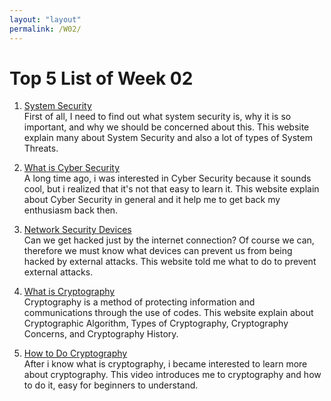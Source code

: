 ```yaml
---
layout: "layout"
permalink: /W02/
---
```


# Top 5 List of Week 02

1. [System Security](https://www.geeksforgeeks.org/system-security/)<br>
First of all, I need to find out what system security is, why it is so important, and why we should be concerned about this. This website explain many about System Security and also a lot of types of System Threats.

2. [What is Cyber Security](https://preyproject.com/blog/en/what-is-cyber-security/)<br>
A long time ago, i was interested in Cyber Security because it sounds cool, but i realized that it's not that easy to learn it. This website explain about Cyber Security in general and it help me to get back my enthusiasm back then.

3. [Network Security Devices](https://blog.netwrix.com/2019/01/22/network-security-devices-you-need-to-know-about/)<br>
Can we get hacked just by the internet connection? Of course we can, therefore we must know what devices can prevent us from being hacked by external attacks. This website told me what to do to prevent external attacks.

4. [What is Cryptography](https://searchsecurity.techtarget.com/definition/cryptography)<br>
Cryptography is a method of protecting information and communications through the use of codes. This website explain about Cryptographic Algorithm, Types of Cryptography, Cryptography Concerns, and Cryptography History.

5. [How to Do Cryptography](https://www.youtube.com/watch?v=5jpgMXt1Z9Y)<br>
After i know what is cryptography, i became interested to learn more about cryptography. This video introduces me to cryptography and how to do it, easy for beginners to understand.
